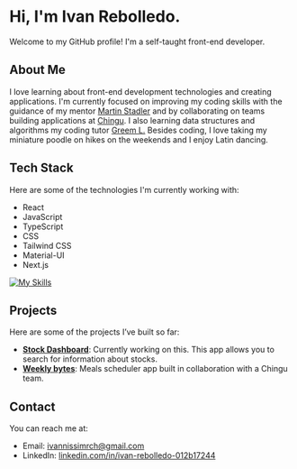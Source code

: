 # Hi, I'm Ivan Rebolledo.

Welcome to my GitHub profile! I'm a self-taught front-end developer.

## About Me

I love learning about front-end development technologies and creating applications. I'm currently focused on improving my coding skills with the guidance of my mentor [Martin Stadler](https://mentorcruise.com/mentor/martinstadler/?queryID=b9e92f8896ce0ca6073026eac3ac3a7c&source=search) and by collaborating on teams building applications at [Chingu](https://www.chingu.io/). I also learning data structures and algorithms my coding tutor [Greem L.](https://www.wyzant.com/match/tutor/89018372)  Besides coding, I love taking my miniature poodle on hikes on the weekends and I enjoy Latin dancing.

## Tech Stack

Here are some of the technologies I'm currently working with:

*   React
*   JavaScript
*   TypeScript
*   CSS
*   Tailwind CSS
*   Material-UI
*   Next.js

[![My Skills](https://skillicons.dev/icons?i=react,javascript,typescript,css,tailwindcss,materialui,nextjs)](https://skillicons.dev)

## Projects
Here are some of the projects I’ve built so far:

- **[Stock Dashboard](https://github.com/ivannissimrch/stockDashBoard)**: Currently working on this. This app allows you to search for information about stocks.
- **[Weekly bytes](https://github.com/ivannissimrch/weeklyBytes)**: Meals scheduler app built in collaboration with a Chingu team.


## Contact

You can reach me at:  
- Email: [ivannissimrch@gmail.com](mailto:ivannissimrch@gmail.com)  
- LinkedIn: [linkedin.com/in/ivan-rebolledo-012b17244](https://www.linkedin.com/in/ivan-rebolledo-012b17244/)

<!---
ivannissimrch/ivannissimrch is a ✨ special ✨ repository because its `README.md` (this file) appears on your GitHub profile.
You can click the Preview link to take a look at your changes.
--->
